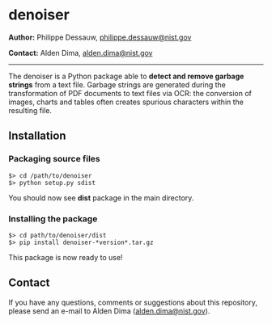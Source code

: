 # denoiser

**Author:** Philippe Dessauw, philippe.dessauw@nist.gov

**Contact:** Alden Dima, alden.dima@nist.gov

-----

The denoiser is a Python package able to **detect and remove garbage strings** from a text file. Garbage strings are 
generated during the transformation of PDF documents to text files via OCR: the conversion of images, charts and tables 
often creates spurious characters within the resulting file.

## Installation

### Packaging source files

	$> cd /path/to/denoiser
	$> python setup.py sdist

You should now see **dist** package in the main directory.

### Installing the package

	$> cd path/to/denoiser/dist
	$> pip install denoiser-*version*.tar.gz

This package is now ready to use!

## Contact

If you have any questions, comments or suggestions about this repository, please send an e-mail to Alden Dima 
(alden.dima@nist.gov).

